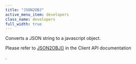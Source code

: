```yaml
---
title: "JSON2OBJ"
active_menu_item: developers
class_name: developers
full_width: true
---
```



Converts a JSON string to a javascript object.

Please refer to [JSON2OBJ()](json2obj) in the Client API documentation

.
